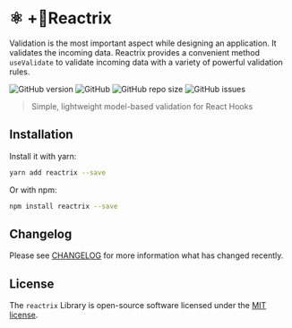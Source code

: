 # ⚛️ +🚦Reactrix

Validation is the most important aspect while designing an application. It validates the incoming data. Reactrix provides a convenient method `useValidate` to validate incoming data with a variety of powerful validation rules.

<p align="left">
<img alt="GitHub version" src="https://img.shields.io/github/v/release/getspooky/useValidator?style=for-the-badge">
<img alt="GitHub" src="https://img.shields.io/github/license/getspooky/useValidator?style=for-the-badge">
<img alt="GitHub repo size" src="https://img.shields.io/github/repo-size/getspooky/useValidator?style=for-the-badge">
<img alt="GitHub issues" src="https://img.shields.io/github/issues/getspooky/useValidator?style=for-the-badge">
</p>

> Simple, lightweight model-based validation for React Hooks


## Installation

Install it with yarn:

```sh
yarn add reactrix --save
```

Or with npm:

```sh
npm install reactrix --save
```

## Changelog 

Please see [CHANGELOG](CHANGELOG.md) for more information what has changed recently.

## License

The `reactrix` Library is open-source software licensed under the [MIT license](https://opensource.org/licenses/MIT).


